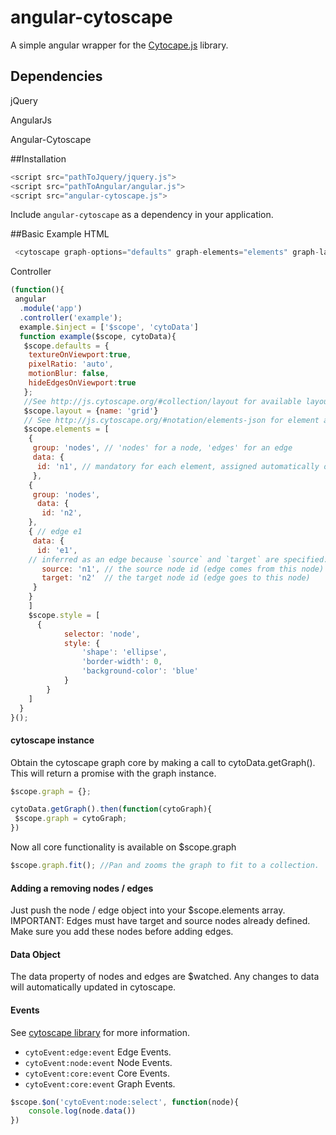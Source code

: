 angular-cytoscape
=============

A simple angular wrapper for the [Cytocape.js](http://js.cytoscape.org/) library.

Dependencies
-----------
jQuery

AngularJs

Angular-Cytoscape

##Installation

```javascript
<script src="pathToJquery/jquery.js"> 
<script src="pathToAngular/angular.js">
<script src="angular-cytoscape.js">
```
Include `angular-cytoscape` as a dependency in your application.

##Basic Example
HTML
```javascript
 <cytoscape graph-options="defaults" graph-elements="elements" graph-layout="layout" graph-style="style"></cytoscape>
```
Controller
```javascript
(function(){
 angular
  .module('app')
  .controller('example');
  example.$inject = ['$scope', 'cytoData']
  function example($scope, cytoData){
   $scope.defaults = {
    textureOnViewport:true,
    pixelRatio: 'auto',
    motionBlur: false,
    hideEdgesOnViewport:true
   };
   //See http://js.cytoscape.org/#collection/layout for available layouts and options
   $scope.layout = {name: 'grid'}
   // See http://js.cytoscape.org/#notation/elements-json for element array format
   $scope.elements = [
    { 
     group: 'nodes', // 'nodes' for a node, 'edges' for an edge
     data: { 
      id: 'n1', // mandatory for each element, assigned automatically on undefined
     },
    { 
     group: 'nodes', 
      data: { 
       id: 'n2', 
    },
    { // edge e1
     data: {
      id: 'e1',
    // inferred as an edge because `source` and `target` are specified:
       source: 'n1', // the source node id (edge comes from this node)
       target: 'n2'  // the target node id (edge goes to this node)
     }
    }
    ]
    $scope.style = [
      {
            selector: 'node',
            style: {
                'shape': 'ellipse',
                'border-width': 0,
                'background-color': 'blue'
            }
        }
    ]
  }
}();
```

#### cytoscape instance
Obtain the cytoscape graph core by making a call to cytoData.getGraph().  This will return a promise with the graph instance.
```javascript
$scope.graph = {};

cytoData.getGraph().then(function(cytoGraph){
 $scope.graph = cytoGraph;
})
```
Now all core functionality is available on $scope.graph
```javascript
$scope.graph.fit(); //Pan and zooms the graph to fit to a collection.
```
#### Adding a removing nodes / edges
Just push the node / edge object into your $scope.elements array.
IMPORTANT: Edges must have target and source nodes already defined.  Make sure you add these nodes before adding edges.

#### Data Object
The data property of nodes and edges are $watched.  Any changes to data will automatically updated in cytoscape.

#### Events
See <a href="http://js.cytoscape.org/#events"> cytoscape library</a> for more information.
* `cytoEvent:edge:event` Edge Events.
* `cytoEvent:node:event` Node Events.
* `cytoEvent:core:event` Core Events.
* `cytoEvent:core:event` Graph Events.

```javascript
$scope.$on('cytoEvent:node:select', function(node){
    console.log(node.data())
})
```

